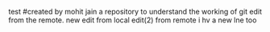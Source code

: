 test
#created by mohit jain
a repository to understand the working of git
edit from the remote.
new edit from local
edit(2) from remote
i hv a new lne too
